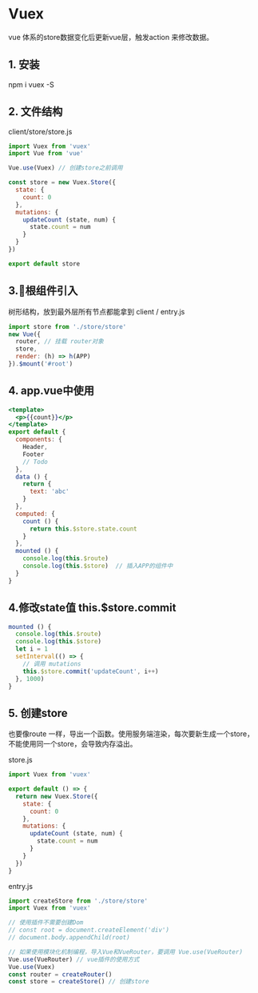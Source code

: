 # Vuex
vue 体系的store数据变化后更新vue层，触发action 来修改数据。

## 1. 安装
npm i vuex -S

## 2. 文件结构

client/store/store.js

```javascript
import Vuex from 'vuex'
import Vue from 'vue'

Vue.use(Vuex) // 创建store之前调用

const store = new Vuex.Store({
  state: {
    count: 0
  },
  mutations: {
    updateCount (state, num) {
      state.count = num
    }
  }
})

export default store

```

## 3.根组件引入
树形结构，放到最外层所有节点都能拿到
client / entry.js
```javascript
import store from './store/store'
new Vue({
  router, // 挂载 router对象
  store,
  render: (h) => h(APP)
}).$mount('#root')
```
## 4. app.vue中使用

```jsx
<template>
  <p>{{count}}</p>
</template>
export default {
  components: {
    Header,
    Footer
    // Todo
  },
  data () {
    return {
      text: 'abc'
    }
  },
  computed: {
    count () {
      return this.$store.state.count
    }
  },
  mounted () {
    console.log(this.$route)
    console.log(this.$store)  // 插入APP的组件中
  }
}
```

## 4.修改state值 this.$store.commit

```javascript
mounted () {
  console.log(this.$route)
  console.log(this.$store)
  let i = 1
  setInterval(() => {
    // 调用 mutations
    this.$store.commit('updateCount', i++)
  }, 1000)
}
```

## 5. 创建store 
也要像route 一样，导出一个函数。使用服务端渲染，每次要新生成一个store，不能使用同一个store，会导致内存溢出。

store.js
```jsx
import Vuex from 'vuex'

export default () => {
  return new Vuex.Store({
    state: {
      count: 0
    },
    mutations: {
      updateCount (state, num) {
        state.count = num
      }
    }
  })
}

```

entry.js

```javascript
import createStore from './store/store'
import Vuex from 'vuex'

// 使用插件不需要创建Dom
// const root = document.createElement('div')
// document.body.appendChild(root)

// 如果使用模块化机制编程，导入Vue和VueRouter，要调用 Vue.use(VueRouter)
Vue.use(VueRouter) // vue插件的使用方式
Vue.use(Vuex)
const router = createRouter()
const store = createStore() // 创建store

```

